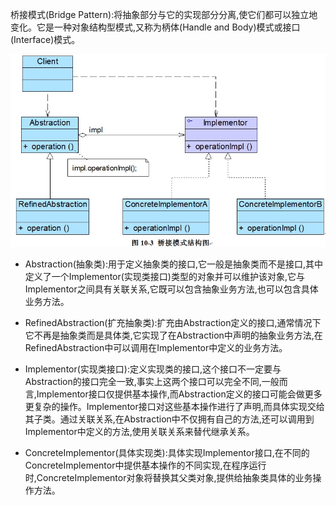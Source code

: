 桥接模式\(Bridge	Pattern\):将抽象部分与它的实现部分分离,使它们都可以独立地变化。它是一种对象结构型模式,又称为柄体\(Handle	and	Body\)模式或接口\(Interface\)模式。

![](/assets/bridgePattern.png)

* Abstraction\(抽象类\):用于定义抽象类的接口,它一般是抽象类而不是接口,其中定义了一个Implementor\(实现类接口\)类型的对象并可以维护该对象,它与Implementor之间具有关联关系,它既可以包含抽象业务方法,也可以包含具体业务方法。

* RefinedAbstraction\(扩充抽象类\):扩充由Abstraction定义的接口,通常情况下它不再是抽象类而是具体类,它实现了在Abstraction中声明的抽象业务方法,在RefinedAbstraction中可以调用在Implementor中定义的业务方法。

* Implementor\(实现类接口\):定义实现类的接口,这个接口不一定要与Abstraction的接口完全一致,事实上这两个接口可以完全不同,一般而言,Implementor接口仅提供基本操作,而Abstraction定义的接口可能会做更多更复杂的操作。Implementor接口对这些基本操作进行了声明,而具体实现交给其子类。通过关联关系,在Abstraction中不仅拥有自己的方法,还可以调用到Implementor中定义的方法,使用关联关系来替代继承关系。

* ConcreteImplementor\(具体实现类\):具体实现Implementor接口,在不同的ConcreteImplementor中提供基本操作的不同实现,在程序运行时,ConcreteImplementor对象将替换其父类对象,提供给抽象类具体的业务操作方法。



